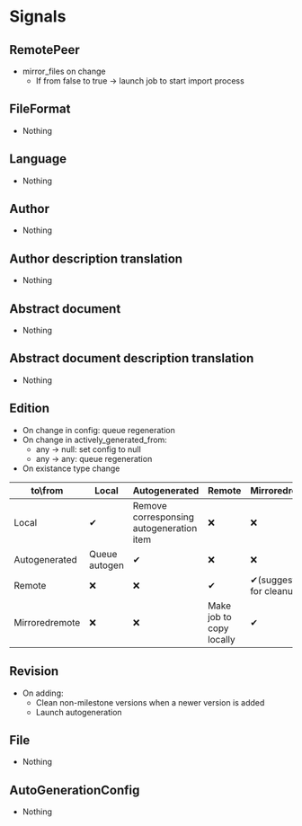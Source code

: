 # Signals
## RemotePeer
 - mirror_files on change
     - If from false to true -> launch job to start import process

## FileFormat
 - Nothing

## Language
 - Nothing

## Author
 - Nothing

## Author description translation
 - Nothing

## Abstract document
 - Nothing

## Abstract document description translation
 - Nothing

## Edition
 - On change in config: queue regeneration
 - On change in actively_generated_from:
    - any -> null: set config to null
    - any -> any: queue regeneration
 - On existance type change

|  to\from        | Local         | Autogenerated                           | Remote                     | Mirroredremote                |
|-----------------|---------------|-----------------------------------------|----------------------------|-------------------------------|
| Local           | ✔             | Remove corresponsing autogeneration item| ❌                        | ❌                            |
| Autogenerated   | Queue autogen | ✔                                      | ❌                         | ❌                           |
| Remote          | ❌            | ❌                                     | ✔                          | ✔(suggestion for cleanup) |
| Mirroredremote  | ❌            | ❌                                     | Make job to copy locally    | ✔                            |


## Revision
 - On adding: 
    - Clean non-milestone versions when a newer version is added
    - Launch autogeneration

## File
 - Nothing

## AutoGenerationConfig
 - Nothing
